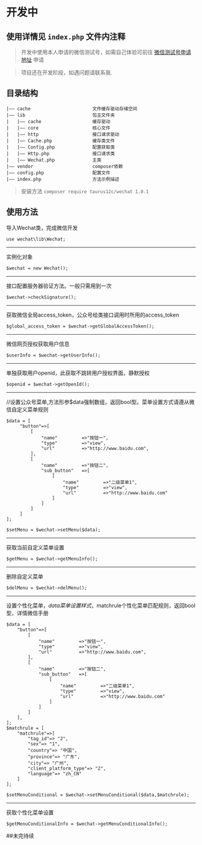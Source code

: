 # 开发中


## 使用详情见 `index.php` 文件内注释

> 开发中使用本人申请的微信测试号，如需自己体验可前往  [微信测试号申请地址](https://mp.weixin.qq.com/debug/cgi-bin/sandbox?t=sandbox/login)  申请

>项目还在开发阶段，如遇问题请联系我.


## 目录结构

~~~
|—— cache                       文件缓存驱动存储空间
|—— lib                         包主文件夹
|   |—— cache                   缓存驱动
|   |—— core                    核心文件
|   |—— http                    接口请求驱动
|   |—— Cache.php               缓存类文件
|   |—— Config.php              配置获取类
|   |—— Http.php                接口请求类
|   |—— Wechat.php              主类
|—— vendor                      composer依赖
|—— config.php                  配置文件
|—— index.php                   方法示例描述
~~~

>安装方法 `composer require taurus12c/wechat 1.0.1`

## 使用方法
导入Wechat类，完成微信开发

`use wechat\lib\Wechat;`

---

实例化对象

`$wechat = new Wechat();`

---

接口配置服务器验证方法。一般只需用到一次

`$wechat->checkSignature();`

---

获取微信全局access_token，公众号给类接口调用时所用的access_token

`$global_access_token = $wechat->getGlobalAccessToken();`

---

微信网页授权获取用户信息

`$userInfo = $wechat->getUserInfo();`

---

单独获取用户openid，此获取不跳转用户授权界面，静默授权

`$openid = $wechat->getOpenId();`

---

//设置公众号菜单,方法形参$data强制数组，返回bool型。菜单设置方式请遵从微信自定义菜单规则

```
$data = [
     "button"=>[
         [
             "name"         =>"按钮一",
             "type"         =>"view",
             "url"          =>"http://www.baidu.com",
         ],
         [
             "name"         =>"按钮二",
             "sub_button"   =>[
                 [
                     "name"         =>"二级菜单1",
                     "type"         =>"view",
                     "url"          =>"http://www.baidu.com"
                 ]
             ]
         ]
     ]
];

$setMenu = $wechat->setMenu($data);
```

---

获取当前自定义菜单设置

`$getMenu = $wechat->getMenuInfo();`

---

删除自定义菜单

`$delMenu = $wechat->delMenu();`

---

设置个性化菜单，$data菜单设置样式，$matchrule个性化菜单匹配规则，返回bool型，详情微信手册

```
$data = [
    "button"=>[
        [
            "name"         =>"按钮一",
            "type"         =>"view",
            "url"          =>"http://www.baidu.com",
        ],
        [
            "name"         =>"按钮二",
            "sub_button"   =>[
                [
                    "name"         =>"二级菜单1",
                    "type"         =>"view",
                    "url"          =>"http://www.baidu.com"
                ]
            ]
        ]
    ],
];
$matchrule = [
    "matchrule"=>[
        "tag_id"=> "2",
        "sex"=> "1",
        "country"=> "中国",
        "province"=> "广东",
        "city"=> "广州",
        "client_platform_type"=> "2",
        "language"=> "zh_CN"
    ]
];

$setMenuConditional = $wechat->setMenuConditional($data,$matchrule);
```

---
获取个性化菜单设置

`$getMenuConditionalInfo = $wechat->getMenuConditionalInfo();`

##未完待续